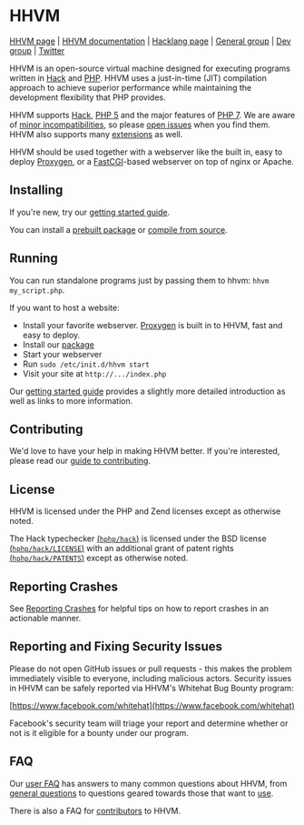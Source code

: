 # HHVM

[HHVM page](http://hhvm.com) |
[HHVM documentation](http://docs.hhvm.com/hhvm/) |
[Hacklang page](http://hacklang.org) |
[General group](https://www.facebook.com/groups/hhvm.general/) |
[Dev group](https://www.facebook.com/groups/hhvm.dev/) |
[Twitter](http://twitter.com/HipHopVM)

HHVM is an open-source virtual machine designed for executing programs written in [Hack](http://hacklang.org) and [PHP](http://php.net). HHVM uses a just-in-time (JIT) compilation approach to achieve superior performance while maintaining the development flexibility that PHP provides.

HHVM supports [Hack](http://hacklang.org), [PHP 5](http://php.net) and the major features of [PHP 7](http://hhvm.com/blog/10859/php-7-support). We are aware of [minor incompatibilities](https://github.com/facebook/hhvm/issues?q=is%3Aopen+is%3Aissue+label%3A%22php5+incompatibility%22), so please [open issues](https://github.com/facebook/hhvm/issues/new) when you find them. HHVM also supports many [extensions](http://docs.hhvm.com/hhvm/extensions/introduction) as well.

HHVM should be used together with a webserver like the built in, easy to deploy [Proxygen](http://docs.hhvm.com/hhvm/basic-usage/proxygen), or a [FastCGI](http://docs.hhvm.com/hhvm/advanced-usage/fastCGI)-based webserver on top of nginx or Apache.

## Installing

If you're new, try our [getting started guide](http://docs.hhvm.com/hhvm/getting-started/getting-started).

You can install a [prebuilt package](http://docs.hhvm.com/hhvm/installation/introduction#prebuilt-packages) or [compile from source](http://docs.hhvm.com/hhvm/installation/building-from-source).

## Running

You can run standalone programs just by passing them to hhvm: `hhvm my_script.php`.

If you want to host a website:
* Install your favorite webserver. [Proxygen](http://docs.hhvm.com/hhvm/basic-usage/proxygen) is built in to HHVM, fast and easy to deploy.
* Install our [package](http://docs.hhvm.com/hhvm/installation/introduction#prebuilt-packages)
* Start your webserver
* Run `sudo /etc/init.d/hhvm start`
* Visit your site at `http://.../index.php`

Our [getting started guide](http://docs.hhvm.com/hhvm/getting-started/getting-started) provides a slightly more detailed introduction as well as links to more information.

## Contributing

We'd love to have your help in making HHVM better. If you're interested, please read our [guide to contributing](CONTRIBUTING.md).

## License

HHVM is licensed under the PHP and Zend licenses except as otherwise noted.

The Hack typechecker [(`hphp/hack`)](https://github.com/facebook/hhvm/tree/master/hphp/hack) is licensed under the BSD license [(`hphp/hack/LICENSE`)](https://github.com/facebook/hhvm/blob/master/hphp/hack/LICENSE) with an additional grant of patent rights [(`hphp/hack/PATENTS`)](https://github.com/facebook/hhvm/blob/master/hphp/hack/PATENTS) except as otherwise noted.

## Reporting Crashes

See [Reporting Crashes](https://github.com/facebook/hhvm/wiki/Reporting-Crashes) for helpful tips on how to report crashes in an actionable manner.

## Reporting and Fixing Security Issues

Please do not open GitHub issues or pull requests - this makes the problem
immediately visible to everyone, including malicious actors. Security issues in
HHVM can be safely reported via HHVM's Whitehat Bug Bounty program:

[https://www.facebook.com/whitehat](https://www.facebook.com/whitehat)

Facebook's security team will triage your report and determine whether or not
is it eligible for a bounty under our program.

## FAQ

Our [user FAQ](http://docs.hhvm.com/hhvm/FAQ/faq) has answers to many common questions about HHVM, from [general questions](http://docs.hhvm.com/hhvm/FAQ/faq#general) to questions geared towards those that want to [use](http://docs.hhvm.com/hhvm/FAQ/faq#users).

There is also a FAQ for [contributors](https://github.com/facebook/hhvm/wiki/FAQ#contributors) to HHVM.

